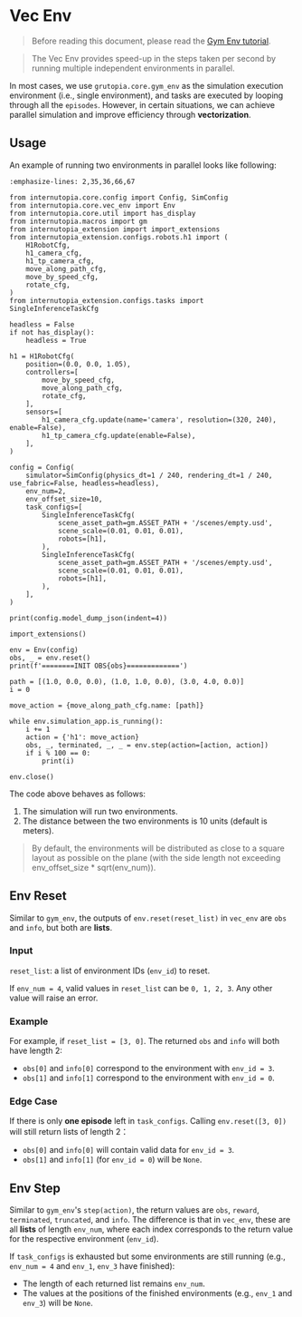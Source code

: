 # Vec Env

> Before reading this document, please read the [Gym Env tutorial](gym_env.md).

> The Vec Env provides speed-up in the steps taken per second by running multiple independent environments in parallel.

In most cases, we use `grutopia.core.gym_env` as the simulation execution environment (i.e., single environment), and tasks are executed by looping through all the `episodes`. However, in certain situations, we can achieve parallel simulation and improve efficiency through **vectorization**.


## Usage

An example of running two environments in parallel looks like following:
```{code-block} python
:emphasize-lines: 2,35,36,66,67

from internutopia.core.config import Config, SimConfig
from internutopia.core.vec_env import Env
from internutopia.core.util import has_display
from internutopia.macros import gm
from internutopia_extension import import_extensions
from internutopia_extension.configs.robots.h1 import (
    H1RobotCfg,
    h1_camera_cfg,
    h1_tp_camera_cfg,
    move_along_path_cfg,
    move_by_speed_cfg,
    rotate_cfg,
)
from internutopia_extension.configs.tasks import SingleInferenceTaskCfg

headless = False
if not has_display():
    headless = True

h1 = H1RobotCfg(
    position=(0.0, 0.0, 1.05),
    controllers=[
        move_by_speed_cfg,
        move_along_path_cfg,
        rotate_cfg,
    ],
    sensors=[
        h1_camera_cfg.update(name='camera', resolution=(320, 240), enable=False),
        h1_tp_camera_cfg.update(enable=False),
    ],
)

config = Config(
    simulator=SimConfig(physics_dt=1 / 240, rendering_dt=1 / 240, use_fabric=False, headless=headless),
    env_num=2,
    env_offset_size=10,
    task_configs=[
        SingleInferenceTaskCfg(
            scene_asset_path=gm.ASSET_PATH + '/scenes/empty.usd',
            scene_scale=(0.01, 0.01, 0.01),
            robots=[h1],
        ),
        SingleInferenceTaskCfg(
            scene_asset_path=gm.ASSET_PATH + '/scenes/empty.usd',
            scene_scale=(0.01, 0.01, 0.01),
            robots=[h1],
        ),
    ],
)

print(config.model_dump_json(indent=4))

import_extensions()

env = Env(config)
obs, _ = env.reset()
print(f'========INIT OBS{obs}=============')

path = [(1.0, 0.0, 0.0), (1.0, 1.0, 0.0), (3.0, 4.0, 0.0)]
i = 0

move_action = {move_along_path_cfg.name: [path]}

while env.simulation_app.is_running():
    i += 1
    action = {'h1': move_action}
    obs, _, terminated, _, _ = env.step(action=[action, action])
    if i % 100 == 0:
        print(i)

env.close()
```

The code above behaves as follows:

1. The simulation will run two environments.
2. The distance between the two environments is 10 units (default is meters).

> By default, the environments will be distributed as close to a square layout as possible on the plane (with the side length not exceeding env_offset_size * sqrt(env_num)).

## Env Reset

Similar to `gym_env`, the outputs of `env.reset(reset_list)` in `vec_env` are `obs` and `info`, but both are **lists**.

### Input
`reset_list`: a list of environment IDs (`env_id`) to reset.

If `env_num = 4`, valid values in `reset_list` can be `0, 1, 2, 3`. Any other value will raise an error.

### Example

For example, if `reset_list = [3, 0]`. The returned `obs` and `info` will both have length 2:
- `obs[0]` and `info[0]` correspond to the environment with `env_id = 3`.
- `obs[1]` and `info[1]` correspond to the environment with `env_id = 0`.

### Edge Case
If there is only **one episode** left in `task_configs`. Calling `env.reset([3, 0])` will still return lists of length 2：
- `obs[0]` and `info[0]` will contain valid data for `env_id = 3`.
- `obs[1]` and `info[1]` (for `env_id = 0`) will be `None`.

## Env Step

Similar to `gym_env`'s `step(action)`, the return values are `obs`, `reward`, `terminated`, `truncated`, and `info`. The difference is that in `vec_env`, these are all **lists** of length `env_num`, where each index corresponds to the return value for the respective environment (`env_id`).

If `task_configs` is exhausted but some environments are still running (e.g., `env_num = 4` and `env_1`, `env_3` have finished):
- The length of each returned list remains `env_num`.
- The values at the positions of the finished environments (e.g., `env_1` and `env_3`) will be `None`.
